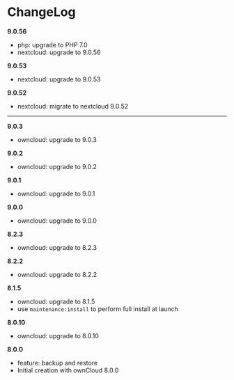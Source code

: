# ChangeLog

**9.0.56**
- php: upgrade to PHP 7.0
- nextcloud: upgrade to 9.0.56


**9.0.53**
- nextcloud: upgrade to 9.0.53

**9.0.52**
- nextcloud: migrate to nextcloud 9.0.52

- - -

**9.0.3**
- owncloud: upgrade to 9.0.3

**9.0.2**
- owncloud: upgrade to 9.0.2

**9.0.1**
- owncloud: upgrade to 9.0.1

**9.0.0**
- owncloud: upgrade to 9.0.0

**8.2.3**
- owncloud: upgrade to 8.2.3

**8.2.2**
- owncloud: upgrade to 8.2.2

**8.1.5**
- owncloud: upgrade to 8.1.5
- use `maintenance:install` to perform full install at launch

**8.0.10**
- owncloud: upgrade to 8.0.10

**8.0.0**
- feature: backup and restore
- Initial creation with ownCloud 8.0.0
